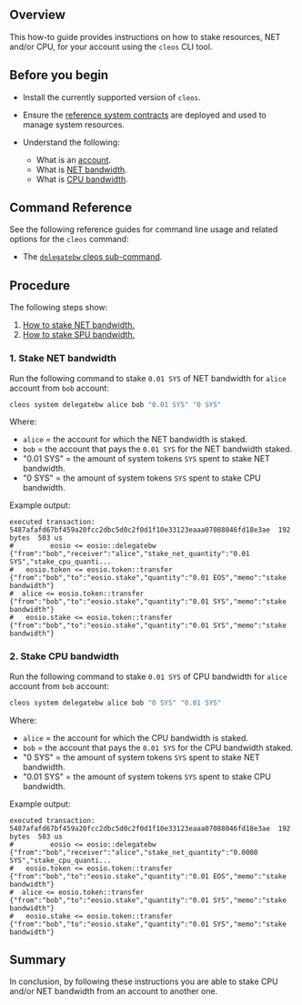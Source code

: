 ## Overview

This how-to guide provides instructions on how to stake resources, NET and/or CPU, for your account using the `cleos` CLI tool.

## Before you begin

* Install the currently supported version of `cleos`.

* Ensure the [reference system contracts](https://developers.eos.io/manuals/eosio.contracts/v1.9/build-and-deploy) are deployed and used to manage system resources.

* Understand the following:
  * What is an [account](https://developers.eos.io/welcome/latest/glossary/index/#account).
  * What is [NET bandwidth](https://developers.eos.io/manuals/eosio.contracts/latest/key-concepts/net).
  * What is [CPU bandwidth](https://developers.eos.io/manuals/eosio.contracts/latest/key-concepts/cpu).

## Command Reference

See the following reference guides for command line usage and related options for the `cleos` command:

* The [`delegatebw` cleos sub-command](https://developers.eos.io/manuals/eos/latest/cleos/command-reference/system/system-delegatebw).

## Procedure

The following steps show:

1. [How to stake NET bandwidth.](#1-Stake-NET-bandwidth)
2. [How to stake SPU bandwidth.](#2-Stake-CPU-bandwidth)

### 1. Stake NET bandwidth

Run the following command to stake `0.01 SYS` of NET bandwidth for `alice` account from `bob` account:

```sh
cleos system delegatebw alice bob "0.01 SYS" "0 SYS"
```

Where:

* `alice` = the account for which the NET bandwidth is staked.
* `bob` = the account that pays the `0.01 SYS` for the NET bandwidth staked.
* "0.01 SYS" = the amount of system tokens `SYS` spent to stake NET bandwidth.
* "0 SYS" = the amount of system tokens `SYS` spent to stake CPU bandwidth.

Example output:

```console
executed transaction: 5487afafd67bf459a20fcc2dbc5d0c2f0d1f10e33123eaaa07088046fd18e3ae  192 bytes  503 us
#         eosio <= eosio::delegatebw            {"from":"bob","receiver":"alice","stake_net_quantity":"0.01 SYS","stake_cpu_quanti...
#   eosio.token <= eosio.token::transfer        {"from":"bob","to":"eosio.stake","quantity":"0.01 EOS","memo":"stake bandwidth"}
#  alice <= eosio.token::transfer        {"from":"bob","to":"eosio.stake","quantity":"0.01 SYS","memo":"stake bandwidth"}
#   eosio.stake <= eosio.token::transfer        {"from":"bob","to":"eosio.stake","quantity":"0.01 SYS","memo":"stake bandwidth"}
```

### 2. Stake CPU bandwidth

Run the following command to stake `0.01 SYS` of CPU bandwidth for `alice` account from `bob` account:

```sh
cleos system delegatebw alice bob "0 SYS" "0.01 SYS"
```

Where:

* `alice` = the account for which the CPU bandwidth is staked.
* `bob` = the account that pays the `0.01 SYS` for the CPU bandwidth staked.
* "0 SYS" = the amount of system tokens `SYS` spent to stake NET bandwidth.
* "0.01 SYS" = the amount of system tokens `SYS` spent to stake CPU bandwidth.

Example output:

```console
executed transaction: 5487afafd67bf459a20fcc2dbc5d0c2f0d1f10e33123eaaa07088046fd18e3ae  192 bytes  503 us
#         eosio <= eosio::delegatebw            {"from":"bob","receiver":"alice","stake_net_quantity":"0.0000 SYS","stake_cpu_quanti...
#   eosio.token <= eosio.token::transfer        {"from":"bob","to":"eosio.stake","quantity":"0.01 EOS","memo":"stake bandwidth"}
#  alice <= eosio.token::transfer        {"from":"bob","to":"eosio.stake","quantity":"0.01 SYS","memo":"stake bandwidth"}
#   eosio.stake <= eosio.token::transfer        {"from":"bob","to":"eosio.stake","quantity":"0.01 SYS","memo":"stake bandwidth"}
```

## Summary

In conclusion, by following these instructions you are able to stake CPU and/or NET bandwidth from an account to another one.
